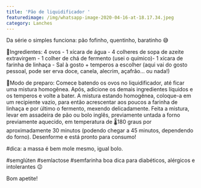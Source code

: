 ```yaml
---
title: 'Pão de liquidificador '
featuredimage: /img/whatsapp-image-2020-04-16-at-18.17.34.jpeg
category: Lanches
---
```

Da série o simples funciona: pão fofinho, quentinho, baratinho 😅 

📝Ingredientes: 4 ovos - 1 xícara de água - 4 colheres de sopa de azeite extravirgem - 1 colher de chá de fermento (usei o químico)- 1 xícara de farinha de linhaça - Sal à gosto + temperos a escolher (aqui vai do gosto pessoal, pode ser erva doce, canela, alecrim, açafrão... ou nada!) 

📝Modo de preparo: Comece batendo os ovos no liquidificador, até ficar uma mistura homogênea. Após, adicione os demais ingredientes líquidos e os temperos e volte a bater. A mistura estando homogênea, coloque-a em um recipiente vazio, para então acrescentar aos poucos a farinha de linhaça e por último o fermento, mexendo delicadamente. Feita a mistura, levar em assadeira de pão ou bolo inglês, previamente untada a forno previamente aquecido, em temperatura de 🌡180 graus por aproximadamente 30 minutos (podendo chegar a 45 minutos, dependendo do forno). Desenforme e está pronto para consumo!

\#dica: a massa é bem mole mesmo, igual bolo.

\#semglúten #semlactose #semfarinha boa dica para diabéticos, alérgicos e intolerantes 😉

Bom apetite!
